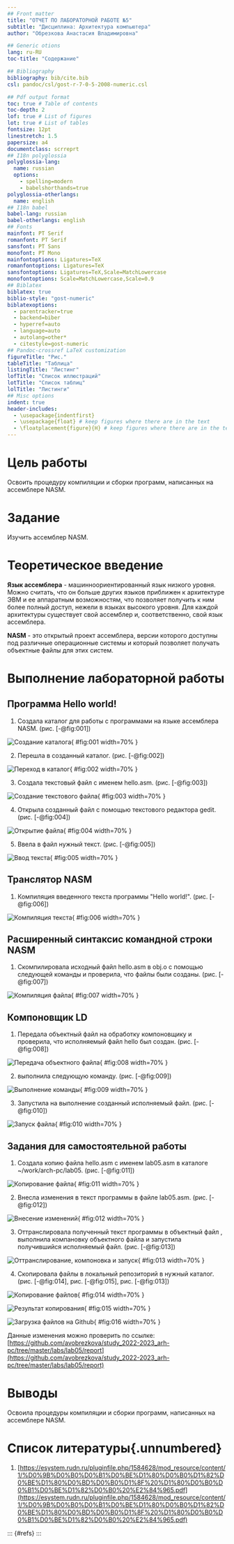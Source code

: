```yaml
---
## Front matter
title: "ОТЧЕТ ПО ЛАБОРАТОРНОЙ РАБОТЕ №5"
subtitle: "Дисциплина: Архитектура компьютера"
author: "Обрезкова Анастасия Владимировна"

## Generic otions
lang: ru-RU
toc-title: "Содержание"

## Bibliography
bibliography: bib/cite.bib
csl: pandoc/csl/gost-r-7-0-5-2008-numeric.csl

## Pdf output format
toc: true # Table of contents
toc-depth: 2
lof: true # List of figures
lot: true # List of tables
fontsize: 12pt
linestretch: 1.5
papersize: a4
documentclass: scrreprt
## I18n polyglossia
polyglossia-lang:
  name: russian
  options:
	- spelling=modern
	- babelshorthands=true
polyglossia-otherlangs:
  name: english
## I18n babel
babel-lang: russian
babel-otherlangs: english
## Fonts
mainfont: PT Serif
romanfont: PT Serif
sansfont: PT Sans
monofont: PT Mono
mainfontoptions: Ligatures=TeX
romanfontoptions: Ligatures=TeX
sansfontoptions: Ligatures=TeX,Scale=MatchLowercase
monofontoptions: Scale=MatchLowercase,Scale=0.9
## Biblatex
biblatex: true
biblio-style: "gost-numeric"
biblatexoptions:
  - parentracker=true
  - backend=biber
  - hyperref=auto
  - language=auto
  - autolang=other*
  - citestyle=gost-numeric
## Pandoc-crossref LaTeX customization
figureTitle: "Рис."
tableTitle: "Таблица"
listingTitle: "Листинг"
lofTitle: "Список иллюстраций"
lotTitle: "Список таблиц"
lolTitle: "Листинги"
## Misc options
indent: true
header-includes:
  - \usepackage{indentfirst}
  - \usepackage{float} # keep figures where there are in the text
  - \floatplacement{figure}{H} # keep figures where there are in the text
---
```


# Цель работы
Освоить процедуру компиляции и сборки программ, написанных на ассемблере NASM.

# Задание

Изучить ассемблер NASM.

# Теоретическое введение

**Язык ассемблера** - машинноориентированный язык низкого уровня. Можно считать, что он больше других языков приближен к архитектуре ЭВМ и ее аппаратным возможностям, что позволяет получить к ним более полный доступ, нежели в языках высокого уровня. Для каждой архитектуры существует свой ассемблер и, соответственно, свой язык ассемблера.

**NASM** - это открытый проект ассемблера, версии которого доступны под различные операционные системы и который позволяет получать объектные файлы для этих систем.

# Выполнение лабораторной работы

## Программа Hello world!

1. Создала каталог для работы с программами на языке ассемблера NASM. (рис. [-@fig:001])

![Создание каталога](image/1.png){ #fig:001 width=70% }

2. Перешла в созданный каталог. (рис. [-@fig:002])

![Переход в каталог](image/2.png){ #fig:002 width=70% }

3. Создала текстовый файл с именем hello.asm. (рис. [-@fig:003])

![Создание текстового файла](image/3.png){ #fig:003 width=70% }

4. Открыла созданный файл с помощью текстового редактора gedit. (рис. [-@fig:004])

![Открытие файла](image/4.png){ #fig:004 width=70% }

5. Ввела в файл нужный текст. (рис. [-@fig:005])

![Ввод текста](image/5.png){ #fig:005 width=70% }

## Транслятор NASM

1. Компиляция введенного текста программы "Hello world!". (рис. [-@fig:006])

![Компиляция текста](image/6.png){ #fig:006 width=70% }

## Расширенный синтаксис командной строки NASM

1. Скомпилировала исходный файл hello.asm в obj.o с помощью следующей команды и проверила, что файлы были созданы. (рис. [-@fig:007])

![Компиляция файла](image/7.png){ #fig:007 width=70% }

## Компоновщик LD

1. Передала объектный файл на обработку компоновщику и проверила, что исполняемый файл hello был создан. (рис. [-@fig:008]) 

![Передача объектного файла](image/8.png){ #fig:008 width=70% }

2. выполнила следующую команду. (рис. [-@fig:009])

![Выполнение команды](image/9.png){ #fig:009 width=70% }

3. Запустила на выполнение созданный исполняемый файл. (рис. [-@fig:010])

![Запуск файла](image/10.png){ #fig:010 width=70% }

## Задания для самостоятельной работы

1. Создала копию файла hello.asm с именем lab05.asm в каталоге ~/work/arch-pc/lab05. (рис. [-@fig:011])

![Копирование файла](image/11.png){ #fig:011 width=70% }

2. Внесла изменения в текст программы в файле lab05.asm. (рис. [-@fig:012])

![Внесение изменений](image/12.png){ #fig:012 width=70% }

3. Оттранслировала полученный текст программы в объектный файл , выполнила компановку объектного файла и запустила получившийся исполняемый файл. (рис. [-@fig:013])

![Оттранслирование, компоновка и запуск](image/13.png){ #fig:013 width=70% }

4. Скопировала файлы в локальный репозиторий в нужный каталог. (рис. [-@fig:014], рис. [-@fig:015], рис. [-@fig:013])

![Копирование файлов](image/14.png){ #fig:014 width=70% }

![Результат копирования](image/15.png){ #fig:015 width=70% }

![Загрузка файлов на Github](image/16.png){ #fig:016 width=70% }

Данные изменения можно проверить по ссылке: [https://github.com/avobrezkova/study_2022-2023_arh-pc/tree/master/labs/lab05/report](https://github.com/avobrezkova/study_2022-2023_arh-pc/tree/master/labs/lab05/report)

# Выводы

Освоила процедуры компиляции и сборки программ, написанных на ассемблере NASM.

# Список литературы{.unnumbered}

1. [https://esystem.rudn.ru/pluginfile.php/1584628/mod_resource/content/1/%D0%9B%D0%B0%D0%B1%D0%BE%D1%80%D0%B0%D1%82%D0%BE%D1%80%D0%BD%D0%B0%D1%8F%20%D1%80%D0%B0%D0%B1%D0%BE%D1%82%D0%B0%20%E2%84%965.pdf](https://esystem.rudn.ru/pluginfile.php/1584628/mod_resource/content/1/%D0%9B%D0%B0%D0%B1%D0%BE%D1%80%D0%B0%D1%82%D0%BE%D1%80%D0%BD%D0%B0%D1%8F%20%D1%80%D0%B0%D0%B1%D0%BE%D1%82%D0%B0%20%E2%84%965.pdf)


::: {#refs}
:::
